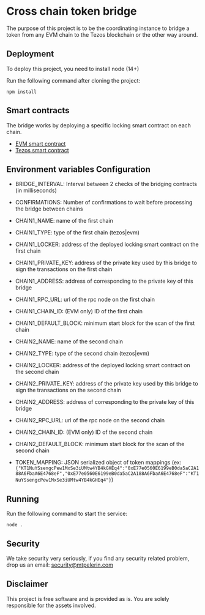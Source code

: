 # Cross chain token bridge

The purpose of this project is to be the coordinating instance to bridge a token from any EVM chain to the Tezos blockchain or the other way around.

## Deployment
To deploy this project, you need to install node (14+)

Run the following command after cloning the project:

```npm install```

## Smart contracts

The bridge works by deploying a specific locking smart contract on each chain.
- [EVM smart contract](../contracts/tokenbridge/TokenLocker.sol)
- [Tezos smart contract](../ligo/tokenbridge/TokenLocker.ligo)

## Environment variables Configuration

- BRIDGE_INTERVAL: Interval between 2 checks of the bridging contracts (in milliseconds)
- CONFIRMATIONS: Number of confirmations to wait before processing the bridge between chains

- CHAIN1_NAME: name of the first chain
- CHAIN1_TYPE: type of the first chain (tezos|evm)
- CHAIN1_LOCKER: address of the deployed locking smart contract on the first chain
- CHAIN1_PRIVATE_KEY: address of the private key used by this bridge to sign the transactions on the first chain
- CHAIN1_ADDRESS: address of corresponding to the private key of this bridge
- CHAIN1_RPC_URL: url of the rpc node on the first chain
- CHAIN1_CHAIN_ID: (EVM only) ID of the first chain
- CHAIN1_DEFAULT_BLOCK: minimum start block for the scan of the first chain

- CHAIN2_NAME: name of the second chain
- CHAIN2_TYPE: type of the second chain (tezos|evm)
- CHAIN2_LOCKER: address of the deployed locking smart contract on the second chain
- CHAIN2_PRIVATE_KEY: address of the private key used by this bridge to sign the transactions on the second chain
- CHAIN2_ADDRESS: address of corresponding to the private key of this bridge
- CHAIN2_RPC_URL: url of the rpc node on the second chain
- CHAIN2_CHAIN_ID: (EVM only) ID of the second chain
- CHAIN2_DEFAULT_BLOCK: minimum start block for the scan of the second chain

- TOKEN_MAPPING: JSON serialized object of token mappings (ex: ```{"KT1NuYSsengcPew1MxSe3iUMtw4YB4kGHEq4":"0xE77e0560E6199eB0da5aC2A188A6FbaA6E4768eF","0xE77e0560E6199eB0da5aC2A188A6FbaA6E4768eF":"KT1NuYSsengcPew1MxSe3iUMtw4YB4kGHEq4"}```)

## Running

Run the following command to start the service:

```node .```

## Security

We take security very seriously, if you find any security related problem, drop us an email: [security@mtpelerin.com](mailto:security@mtpelerin.com)

## Disclaimer

This project is free software and is provided as is. You are solely responsible for the assets involved.